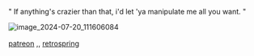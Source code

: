 

" If anything's crazier than that,  i'd let 'ya manipulate me all you want. "


![image_2024-07-20_111606084](https://github.com/user-attachments/assets/1e3dc3fa-9d81-4f45-aef9-745253c9951c)

[patreon](https://www.patreon.com/hajunnie)  ,,  [retrospring](https://retrospring.net/@senaizumi)ㅤㅤㅤ


<!--
**akunerindo/akunerindo** is a ✨ _special_ ✨ repository because its `README.md` (this file) appears on your GitHub profile.




-->
